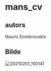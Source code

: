 # mans_cv

## autors
Nauris Dombrovskis

## Bilde
![20210201_150141](https://user-images.githubusercontent.com/78017805/106465319-7b3ce500-64a2-11eb-9e38-5852e59224d2.jpg)